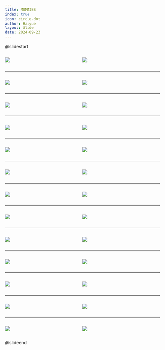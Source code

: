 ```yaml
---
title: MUMMIES
index: true
icon: circle-dot
author: Haiyue
layout: Slide
date: 2024-09-23
---
```

 
@slidestart

<div style="display:flex">
<div style="flex:1">

![](https://raw.githubusercontent.com/yclord/reading/refs/heads/master/english/Level-W/MUMMIES/001.webp)
</div>
<div style="flex:1">

![](https://raw.githubusercontent.com/yclord/reading/refs/heads/master/english/Level-W/MUMMIES/002.webp)
</div>
</div>

---

<div style="display:flex">
<div style="flex:1">

![](https://raw.githubusercontent.com/yclord/reading/refs/heads/master/english/Level-W/MUMMIES/003.webp)
</div>
<div style="flex:1">

![](https://raw.githubusercontent.com/yclord/reading/refs/heads/master/english/Level-W/MUMMIES/004.webp)
</div>
</div>

---

<div style="display:flex">
<div style="flex:1">

![](https://raw.githubusercontent.com/yclord/reading/refs/heads/master/english/Level-W/MUMMIES/005.webp)
</div>
<div style="flex:1">

![](https://raw.githubusercontent.com/yclord/reading/refs/heads/master/english/Level-W/MUMMIES/006.webp)
</div>
</div>

---

<div style="display:flex">
<div style="flex:1">

![](https://raw.githubusercontent.com/yclord/reading/refs/heads/master/english/Level-W/MUMMIES/007.webp)
</div>
<div style="flex:1">

![](https://raw.githubusercontent.com/yclord/reading/refs/heads/master/english/Level-W/MUMMIES/008.webp)
</div>
</div>

---

<div style="display:flex">
<div style="flex:1">

![](https://raw.githubusercontent.com/yclord/reading/refs/heads/master/english/Level-W/MUMMIES/009.webp)
</div>
<div style="flex:1">

![](https://raw.githubusercontent.com/yclord/reading/refs/heads/master/english/Level-W/MUMMIES/010.webp)
</div>
</div>

---

<div style="display:flex">
<div style="flex:1">

![](https://raw.githubusercontent.com/yclord/reading/refs/heads/master/english/Level-W/MUMMIES/011.webp)
</div>
<div style="flex:1">

![](https://raw.githubusercontent.com/yclord/reading/refs/heads/master/english/Level-W/MUMMIES/012.webp)
</div>
</div>

---

<div style="display:flex">
<div style="flex:1">

![](https://raw.githubusercontent.com/yclord/reading/refs/heads/master/english/Level-W/MUMMIES/013.webp)
</div>
<div style="flex:1">

![](https://raw.githubusercontent.com/yclord/reading/refs/heads/master/english/Level-W/MUMMIES/014.webp)
</div>
</div>

---

<div style="display:flex">
<div style="flex:1">

![](https://raw.githubusercontent.com/yclord/reading/refs/heads/master/english/Level-W/MUMMIES/015.webp)
</div>
<div style="flex:1">

![](https://raw.githubusercontent.com/yclord/reading/refs/heads/master/english/Level-W/MUMMIES/016.webp)
</div>
</div>

---

<div style="display:flex">
<div style="flex:1">

![](https://raw.githubusercontent.com/yclord/reading/refs/heads/master/english/Level-W/MUMMIES/017.webp)
</div>
<div style="flex:1">

![](https://raw.githubusercontent.com/yclord/reading/refs/heads/master/english/Level-W/MUMMIES/018.webp)
</div>
</div>

---

<div style="display:flex">
<div style="flex:1">

![](https://raw.githubusercontent.com/yclord/reading/refs/heads/master/english/Level-W/MUMMIES/019.webp)
</div>
<div style="flex:1">

![](https://raw.githubusercontent.com/yclord/reading/refs/heads/master/english/Level-W/MUMMIES/020.webp)
</div>
</div>

---

<div style="display:flex">
<div style="flex:1">

![](https://raw.githubusercontent.com/yclord/reading/refs/heads/master/english/Level-W/MUMMIES/021.webp)
</div>
<div style="flex:1">

![](https://raw.githubusercontent.com/yclord/reading/refs/heads/master/english/Level-W/MUMMIES/022.webp)
</div>
</div>

---

<div style="display:flex">
<div style="flex:1">

![](https://raw.githubusercontent.com/yclord/reading/refs/heads/master/english/Level-W/MUMMIES/023.webp)
</div>
<div style="flex:1">

![](https://raw.githubusercontent.com/yclord/reading/refs/heads/master/english/Level-W/MUMMIES/024.webp)
</div>
</div>

---

<div style="display:flex">
<div style="flex:1">

![](https://raw.githubusercontent.com/yclord/reading/refs/heads/master/english/Level-W/MUMMIES/025.webp)
</div>
<div style="flex:1">

![](https://raw.githubusercontent.com/yclord/reading/refs/heads/master/english/Level-W/MUMMIES/026.webp)
</div>
</div>

@slideend